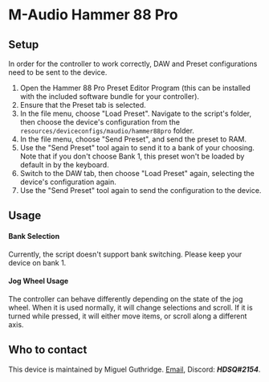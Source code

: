 
# M-Audio Hammer 88 Pro

## Setup

In order for the controller to work correctly, DAW and Preset configurations
need to be sent to the device.

1. Open the Hammer 88 Pro Preset Editor Program (this can be installed with the
   included software bundle for your controller).
2. Ensure that the Preset tab is selected.
3. In the file menu, choose "Load Preset". Navigate to the script's folder, then
   choose the device's configuration from the 
   `resources/deviceconfigs/maudio/hammer88pro` folder.
4. In the file menu, choose "Send Preset", and send the preset to RAM.
5. Use the "Send Preset" tool again to send it to a bank of your choosing.
   Note that if you don't choose Bank 1, this preset won't be loaded by default
   in by the keyboard.
6. Switch to the DAW tab, then choose "Load Preset" again, selecting the 
   device's configuration again.
7. Use the "Send Preset" tool again to send the configuration to the device.

## Usage

#### Bank Selection
Currently, the script doesn't support bank switching. Please keep your device on
bank 1.

#### Jog Wheel Usage
The controller can behave differently depending on the state of the jog wheel.
When it is used normally, it will change selections and scroll. If it is turned
while pressed, it will either move items, or scroll along a different axis.

## Who to contact
This device is maintained by Miguel Guthridge. [Email](mailto:hdsq@outlook.com),
Discord: ***HDSQ#2154***.

